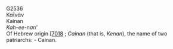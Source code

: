 <body>
  <p>G2536<br>  Καΐνάν  <br> Kainan  <br><i>Kah-ee-nan‘ </i><br>Of Hebrew origin [<a href="h7018.htm">7018</a> ; <i>Cainan</i> (that is, <i>Kenan</i>), the name of two patriarchs: - Cainan.<br></p>
 </body>